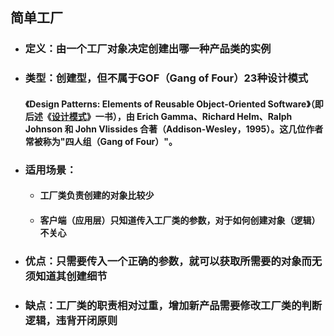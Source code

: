 ## 简单工厂

- ### 定义：由一个工厂对象决定创建出哪一种产品类的实例

- ### 类型：创建型，但不属于GOF（Gang of Four）23种设计模式

  #### 《Design Patterns: Elements of Reusable Object-Oriented Software》（即后述《[设计模式](https://baike.baidu.com/item/设计模式/1212549)》一书），由 Erich Gamma、Richard Helm、Ralph Johnson 和 John Vlissides 合著（Addison-Wesley，1995）。这几位作者常被称为"四人组（Gang of Four）"。

- ### 适用场景：

  - #### 工厂类负责创建的对象比较少

  - #### 客户端（应用层）只知道传入工厂类的参数，对于如何创建对象（逻辑）不关心

- ### 优点：只需要传入一个正确的参数，就可以获取所需要的对象而无须知道其创建细节

- ### 缺点：工厂类的职责相对过重，增加新产品需要修改工厂类的判断逻辑，违背开闭原则

